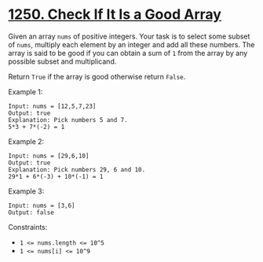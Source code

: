 # [1250. Check If It Is a Good Array](https://leetcode.com/problems/check-if-it-is-a-good-array/)

Given an array `nums` of positive integers. Your task is to select some subset of `nums`, multiply each element by an integer and add all these
numbers. The array is said to be good if you can obtain a sum of `1` from the array by any possible subset and multiplicand.

Return `True` if the array is good otherwise return `False`.

Example 1:

```text
Input: nums = [12,5,7,23]
Output: true
Explanation: Pick numbers 5 and 7.
5*3 + 7*(-2) = 1
```

Example 2:

```text
Input: nums = [29,6,10]
Output: true
Explanation: Pick numbers 29, 6 and 10.
29*1 + 6*(-3) + 10*(-1) = 1
```

Example 3:

```text
Input: nums = [3,6]
Output: false
```

Constraints:

- `1 <= nums.length <= 10^5`
- `1 <= nums[i] <= 10^9`
